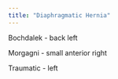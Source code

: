 ```yaml
---
title: "Diaphragmatic Hernia"
---
```

Bochdalek - back left

Morgagni - small anterior right

Traumatic - left

